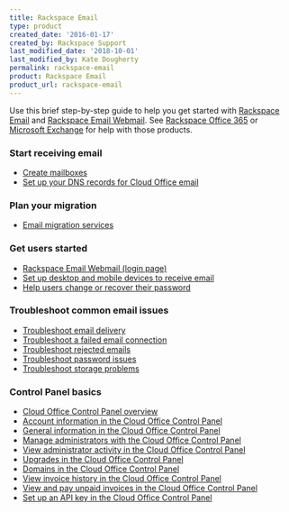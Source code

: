```yaml
---
title: Rackspace Email
type: product
created_date: '2016-01-17'
created_by: Rackspace Support
last_modified_date: '2018-10-01'
last_modified_by: Kate Dougherty
permalink: rackspace-email
product: Rackspace Email
product_url: rackspace-email
---
```


Use this brief step-by-step guide to help you get started with [Rackspace
Email](https://www.rackspace.com/email-hosting) and [Rackspace Email
Webmail](https://www.rackspace.com/email-hosting/webmail). See [Rackspace
Office 365](/support/how-to/office-365) or [Microsoft Exchange](/support/how-to/exchange) for
help with those products.


###  Start receiving email
- [Create mailboxes](/support/how-to/add-rackspace-email-mailboxes)
- [Set up your DNS records for Cloud Office email ](/support/how-to/set-up-dns-records-for-cloud-office-email)

###  Plan your migration

- [Email migration services](/support/how-to/email-migration-services)

### Get users started
- [Rackspace Email Webmail (login page)](https://apps.rackspace.com/index.php)
- [Set up desktop and mobile devices to receive email](https://emailhelp.rackspace.com/)
- [Help users change or recover their password](/support/how-to/rackspace-email-password-recovery-faq/)

### Troubleshoot common email issues
- [Troubleshoot email delivery](/support/how-to/troubleshoot-email-delivery)
- [Troubleshoot a failed email connection](/support/how-to/troubleshoot-failed-email-connection)
- [Troubleshoot rejected emails](/support/how-to/common-email-bounces)
- [Troubleshoot password issues](/support/how-to/rackspace-email-password-recovery-faq)
- [Troubleshoot storage problems](/support/how-to/rackspace-email-storage-maintenance-and-best-practices)

###  Control Panel basics

- [Cloud Office Control Panel overview](/support/how-to/cloud-office-control-panel-overview)
- [Account information in the Cloud Office Control Panel](/support/how-to/my-account-cloud-office-control-panel)
- [General information in the Cloud Office Control Panel](/support/how-to/general-information-cloud-office-control-panel)
- [Manage administrators with the Cloud Office Control Panel](/support/how-to/manage-email-administrators-with-the-cloud-office-control-panel)
- [View administrator activity in the Cloud Office Control Panel](/support/how-to/view-administrator-activity-in-the-cloud-office-control-panel)
- [Upgrades in the Cloud Office Control Panel](/support/how-to/upgrades-cloud-office-control-panel)
- [Domains in the Cloud Office Control Panel](/support/how-to/domains-cloud-office-control-panel)
- [View invoice history in the Cloud Office Control Panel](/support/how-to/view-invoice-history-cloud-office-control-panel)
- [View and pay unpaid invoices in the Cloud Office Control Panel](/support/how-to/view-and-pay-unpaid-invoices-cloud-office-control-panel)
- [Set up an API key in the Cloud Office Control Panel](/support/how-to/set-up-an-api-key-cloud-office-control-panel)

